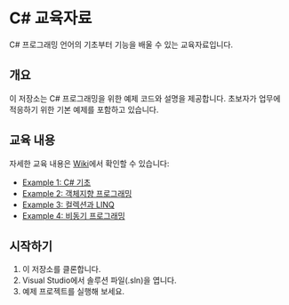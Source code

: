 # C# 교육자료

C# 프로그래밍 언어의 기초부터 기능을 배울 수 있는 교육자료입니다.

## 개요

이 저장소는 C# 프로그래밍을 위한 예제 코드와 설명을 제공합니다. 초보자가 업무에 적응하기 위한 기본 예제를 포함하고 있습니다.

## 교육 내용

자세한 교육 내용은 [Wiki](../../wiki)에서 확인할 수 있습니다:

- [Example 1: C# 기초](../../wiki/Example-1)
- [Example 2: 객체지향 프로그래밍](../../wiki/Example-2)
- [Example 3: 컬렉션과 LINQ](../../wiki/Example-3)
- [Example 4: 비동기 프로그래밍](../../wiki/Example-4)

## 시작하기

1. 이 저장소를 클론합니다.
2. Visual Studio에서 솔루션 파일(.sln)을 엽니다.
3. 예제 프로젝트를 실행해 보세요.

